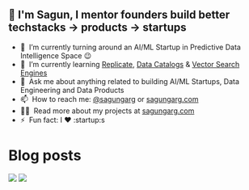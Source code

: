## 👋 I'm Sagun, I mentor founders build better techstacks -> products -> startups

- 🔭 &nbsp;I’m currently turning around an AI/ML Startup in Predictive Data Intelligence Space :wink:
- 🌱 &nbsp;I’m currently learning [Replicate](https://replicate.ai/), [Data Catalogs](https://www.amundsen.io/) & [Vector Search Engines](https://github.com/semi-technologies/weaviate)
- 💬 &nbsp;Ask me about anything related to building AI/ML Startups, Data Engineering and Data Products
- 📫 &nbsp;How to reach me: [@sagungarg](https://twitter.com/sagungarg) or <a rel="me" href="https://sagungarg.com">sagungarg.com</a>
- 👨‍💻 &nbsp;Read more about my projects at [sagungarg.com](https://sagungarg.com/0-portfolio.html)
- ⚡ &nbsp;Fun fact: I :heart: :startup:s



# Blog posts
<!-- BLOG-POST-LIST:START -->
<!-- BLOG-POST-LIST:END -->

![](https://komarev.com/ghpvc/?username=sagungargs15)
![](https://hit.yhype.me/github/profile?user_id=75983174)

